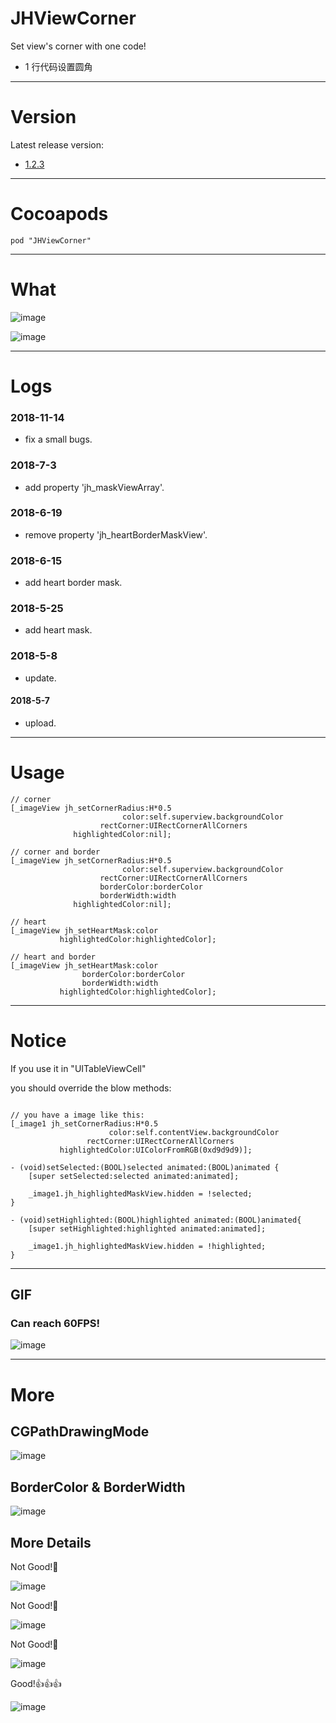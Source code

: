 # JHViewCorner
Set view's corner with one code! 
- 1 行代码设置圆角

---

# Version 
Latest release version:
- [1.2.3](https://github.com/xjh093/JHViewCorner/releases)

---

# Cocoapods
`pod "JHViewCorner"`

---

# What

![image](https://github.com/xjh093/UIView-JHViewCorner/blob/master/Images/image1.png)

![image](https://github.com/xjh093/UIView-JHViewCorner/blob/master/Images/image2.png)

---

# Logs
### 2018-11-14
- fix a small bugs.

### 2018-7-3
- add property 'jh_maskViewArray'.

### 2018-6-19
- remove property 'jh_heartBorderMaskView'.

### 2018-6-15
- add heart border mask.

### 2018-5-25
- add heart mask.

### 2018-5-8
- update.

#### 2018-5-7
- upload.

---

# Usage
```
// corner
[_imageView jh_setCornerRadius:H*0.5
                         color:self.superview.backgroundColor
                    rectCorner:UIRectCornerAllCorners
              highlightedColor:nil];

// corner and border
[_imageView jh_setCornerRadius:H*0.5
                         color:self.superview.backgroundColor
                    rectCorner:UIRectCornerAllCorners
                    borderColor:borderColor 
                    borderWidth:width
              highlightedColor:nil];

// heart
[_imageView jh_setHeartMask:color 
           highlightedColor:highlightedColor];
           
// heart and border
[_imageView jh_setHeartMask:color 
                borderColor:borderColor 
                borderWidth:width 
           highlightedColor:highlightedColor];

```
---


# Notice

If you use it in "UITableViewCell"

you should override the blow methods:

```

// you have a image like this:
[_image1 jh_setCornerRadius:H*0.5
                      color:self.contentView.backgroundColor
                 rectCorner:UIRectCornerAllCorners
           highlightedColor:UIColorFromRGB(0xd9d9d9)];

- (void)setSelected:(BOOL)selected animated:(BOOL)animated {
    [super setSelected:selected animated:animated];

    _image1.jh_highlightedMaskView.hidden = !selected;
}

- (void)setHighlighted:(BOOL)highlighted animated:(BOOL)animated{
    [super setHighlighted:highlighted animated:animated];

    _image1.jh_highlightedMaskView.hidden = !highlighted;
}

```

---

## GIF

### Can reach 60FPS!

![image](https://github.com/xjh093/GIF/blob/master/gif/Jun-19-2018%2018-10-07.gif)

---

# More
## CGPathDrawingMode

![image](https://github.com/xjh093/UIView-JHViewCorner/blob/master/Images/%E5%9C%86%E8%A7%92.png)

## BorderColor & BorderWidth

![image](https://github.com/xjh093/UIView-JHViewCorner/blob/master/Images/%E8%BE%B9%E6%A1%86.png)

## More Details

Not Good!🤔

![image](https://github.com/xjh093/UIView-JHViewCorner/blob/master/Images/002.png)

Not Good!🤔

![image](https://github.com/xjh093/UIView-JHViewCorner/blob/master/Images/001.png)

Not Good!🤔

![image](https://github.com/xjh093/UIView-JHViewCorner/blob/master/Images/004.png)

Good!👍👍👍

![image](https://github.com/xjh093/UIView-JHViewCorner/blob/master/Images/003.png)



